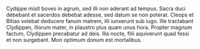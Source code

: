 Cydippe misit boves in agrum, sed illi non aderant ad tempus. 
Sacra duci debebant et sacerdos debebat adesse, sed datum se non poterat. 
Cleops et Bitias volebat deducere fanum matrem, illi iunxerunt sub iugo.
Ille tractabant Clydippen, illorum mater, in plaustro plus quam unus hora.
Propter magnum factum, Clydippen precabatur ad deis.
Illa nocte, filii aquiverunt quad fessi et non surgebant.
Mori optimum donum est mortalibus.
